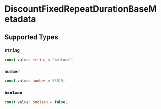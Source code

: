 # DiscountFixedRepeatDurationBaseMetadata


## Supported Types

### `string`

```typescript
const value: string = "<value>";
```

### `number`

```typescript
const value: number = 53529;
```

### `boolean`

```typescript
const value: boolean = false;
```

